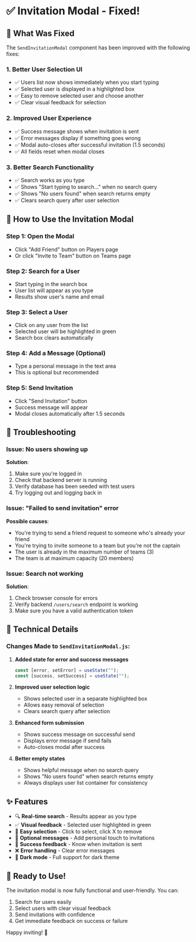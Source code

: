 # ✅ Invitation Modal - Fixed!

## 🔧 What Was Fixed

The `SendInvitationModal` component has been improved with the following fixes:

### 1. **Better User Selection UI**

- ✅ Users list now shows immediately when you start typing
- ✅ Selected user is displayed in a highlighted box
- ✅ Easy to remove selected user and choose another
- ✅ Clear visual feedback for selection

### 2. **Improved User Experience**

- ✅ Success message shows when invitation is sent
- ✅ Error messages display if something goes wrong
- ✅ Modal auto-closes after successful invitation (1.5 seconds)
- ✅ All fields reset when modal closes

### 3. **Better Search Functionality**

- ✅ Search works as you type
- ✅ Shows "Start typing to search..." when no search query
- ✅ Shows "No users found" when search returns empty
- ✅ Clears search query after user selection

## 🎯 How to Use the Invitation Modal

### Step 1: Open the Modal

- Click "Add Friend" button on Players page
- Or click "Invite to Team" button on Teams page

### Step 2: Search for a User

- Start typing in the search box
- User list will appear as you type
- Results show user's name and email

### Step 3: Select a User

- Click on any user from the list
- Selected user will be highlighted in green
- Search box clears automatically

### Step 4: Add a Message (Optional)

- Type a personal message in the text area
- This is optional but recommended

### Step 5: Send Invitation

- Click "Send Invitation" button
- Success message will appear
- Modal closes automatically after 1.5 seconds

## 🐛 Troubleshooting

### Issue: No users showing up

**Solution**:

1. Make sure you're logged in
2. Check that backend server is running
3. Verify database has been seeded with test users
4. Try logging out and logging back in

### Issue: "Failed to send invitation" error

**Possible causes**:

- You're trying to send a friend request to someone who's already your friend
- You're trying to invite someone to a team but you're not the captain
- The user is already in the maximum number of teams (3)
- The team is at maximum capacity (20 members)

### Issue: Search not working

**Solution**:

1. Check browser console for errors
2. Verify backend `/users/search` endpoint is working
3. Make sure you have a valid authentication token

## 📝 Technical Details

### Changes Made to `SendInvitationModal.js`:

1. **Added state for error and success messages**

   ```javascript
   const [error, setError] = useState("");
   const [success, setSuccess] = useState("");
   ```

2. **Improved user selection logic**

   - Shows selected user in a separate highlighted box
   - Allows easy removal of selection
   - Clears search query after selection

3. **Enhanced form submission**

   - Shows success message on successful send
   - Displays error message if send fails
   - Auto-closes modal after success

4. **Better empty states**
   - Shows helpful message when no search query
   - Shows "No users found" when search returns empty
   - Always displays user list container for consistency

## ✨ Features

- 🔍 **Real-time search** - Results appear as you type
- ✅ **Visual feedback** - Selected user highlighted in green
- 🎯 **Easy selection** - Click to select, click X to remove
- 💬 **Optional messages** - Add personal touch to invitations
- 🎉 **Success feedback** - Know when invitation is sent
- ❌ **Error handling** - Clear error messages
- 🌙 **Dark mode** - Full support for dark theme

## 🎉 Ready to Use!

The invitation modal is now fully functional and user-friendly. You can:

1. Search for users easily
2. Select users with clear visual feedback
3. Send invitations with confidence
4. Get immediate feedback on success or failure

Happy inviting! 🏏
